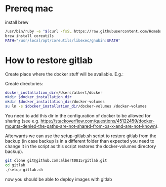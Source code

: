 # Prereq mac
install brew
```bash
/usr/bin/ruby -e "$(curl -fsSL https://raw.githubusercontent.com/Homebrew/install/master/install)"
brew install coreutils
PATH="/usr/local/opt/coreutils/libexec/gnubin:$PATH"
```

# How to restore gitlab

Create place where the docker stuff will be available. E.g.:

Create directories:
```bash
docker_installation_dir=/Users/albert/docker
mkdir $docker_installation_dir
mkdir $docker_installation_dir/docker-volumes
su ln -s $docker_installation_dir/docker-volumes /docker-volumes
```

You need to add this dir in the configuration of docker to be allowed for sharing 
(see e.g. https://stackoverflow.com/questions/45122459/docker-mounts-denied-the-paths-are-not-shared-from-os-x-and-are-not-known).

Afterwards we can use the setup-gitlab.sh script to restore gitlab from the backup (in case backup is in a different folder than expected
you need to change it in the script as this script restores the docker-volumes directory backup).

```bash
git clone git@github.com:albert0815/gitlab.git
cd gitlab
./setup-gitlab.sh
```

now you should be able to deploy images with gitlab
